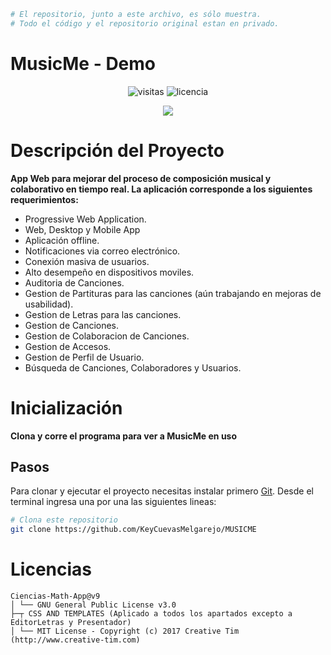 ```bash
# El repositorio, junto a este archivo, es sólo muestra. 
# Todo el código y el repositorio original estan en privado.
```
# MusicMe - Demo
<p align="center"> 
    <img src="https://hitcounter.pythonanywhere.com/count/tag.svg?url=https%3A%2F%2Fgithub.com%2FKeyCuevasMelgarejo%2FMUSICME___PREVIEW" alt="visitas" />
    <img src="https://img.shields.io/badge/Licencia-GPL-yellow?style=flat-square" alt="licencia" />
</p>
<p align="center"> 
    <img src="/Demo.gif"/>
</p>

# Descripción del Proyecto
**App Web para mejorar del proceso de composición musical y colaborativo en tiempo real. La aplicación corresponde a los siguientes requerimientos:**
- Progressive Web Application.
- Web, Desktop y Mobile App
- Aplicación offline.
- Notificaciones via correo electrónico.
- Conexión masiva de usuarios.
- Alto desempeño en dispositivos moviles.
- Auditoria de Canciones.
- Gestion de Partituras para las canciones (aún trabajando en mejoras de usabilidad).
- Gestion de Letras para las canciones.
- Gestion de Canciones.
- Gestion de Colaboracion de Canciones.
- Gestion de Accesos.
- Gestion de Perfil de Usuario.
- Búsqueda de Canciones, Colaboradores y Usuarios. 

# Inicialización

**Clona y corre el programa para ver a MusicMe en uso**

## Pasos

Para clonar y ejecutar el proyecto necesitas instalar primero [Git](https://git-scm.com). Desde el terminal ingresa una por una las siguientes lineas:

```bash
# Clona este repositorio
git clone https://github.com/KeyCuevasMelgarejo/MUSICME
```
# Licencias
    Ciencias-Math-App@v9
    │ └── GNU General Public License v3.0
    ├─┬ CSS AND TEMPLATES (Aplicado a todos los apartados excepto a EditorLetras y Presentador)
    │ └── MIT License - Copyright (c) 2017 Creative Tim (http://www.creative-tim.com)
